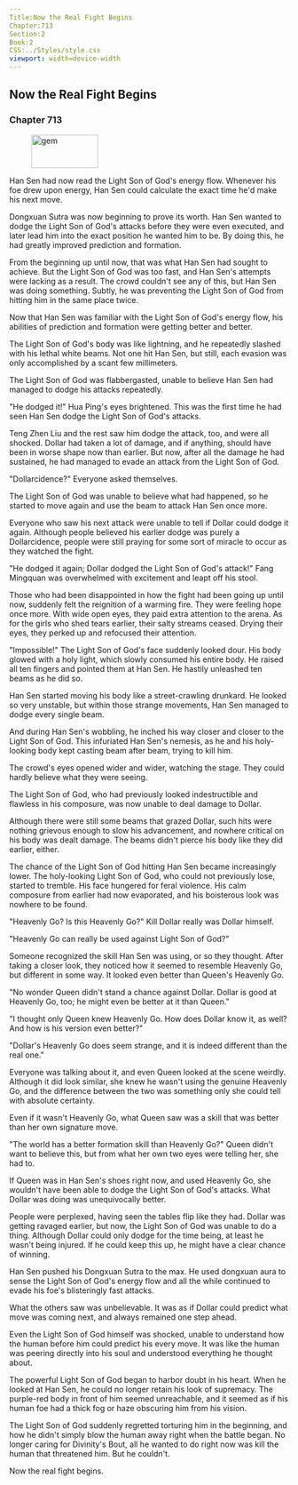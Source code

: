 ```yaml
---
Title:Now the Real Fight Begins 
Chapter:713 
Section:2 
Book:2 
CSS:../Styles/style.css 
viewport: width=device-width
---
```

  
## Now the Real Fight Begins
### Chapter 713
  
<figure>
	<img src="../Images/gem.gif" alt="gem" id="gem" width="120" height="60" />
</figure>
  

  
Han Sen had now read the Light Son of God's energy flow. Whenever his foe drew upon energy, Han Sen could calculate the exact time he'd make his next move.

Dongxuan Sutra was now beginning to prove its worth. Han Sen wanted to dodge the Light Son of God's attacks before they were even executed, and later lead him into the exact position he wanted him to be. By doing this, he had greatly improved prediction and formation.

From the beginning up until now, that was what Han Sen had sought to achieve. But the Light Son of God was too fast, and Han Sen's attempts were lacking as a result. The crowd couldn't see any of this, but Han Sen was doing something. Subtly, he was preventing the Light Son of God from hitting him in the same place twice.

Now that Han Sen was familiar with the Light Son of God's energy flow, his abilities of prediction and formation were getting better and better.

The Light Son of God's body was like lightning, and he repeatedly slashed with his lethal white beams. Not one hit Han Sen, but still, each evasion was only accomplished by a scant few millimeters.

The Light Son of God was flabbergasted, unable to believe Han Sen had managed to dodge his attacks repeatedly.

"He dodged it!" Hua Ping's eyes brightened. This was the first time he had seen Han Sen dodge the Light Son of God's attacks.

Teng Zhen Liu and the rest saw him dodge the attack, too, and were all shocked. Dollar had taken a lot of damage, and if anything, should have been in worse shape now than earlier. But now, after all the damage he had sustained, he had managed to evade an attack from the Light Son of God.

"Dollarcidence?" Everyone asked themselves.

The Light Son of God was unable to believe what had happened, so he started to move again and use the beam to attack Han Sen once more.

Everyone who saw his next attack were unable to tell if Dollar could dodge it again. Although people believed his earlier dodge was purely a Dollarcidence, people were still praying for some sort of miracle to occur as they watched the fight.

"He dodged it again; Dollar dodged the Light Son of God's attack!" Fang Mingquan was overwhelmed with excitement and leapt off his stool.

Those who had been disappointed in how the fight had been going up until now, suddenly felt the reignition of a warming fire. They were feeling hope once more. With wide open eyes, they paid extra attention to the arena. As for the girls who shed tears earlier, their salty streams ceased. Drying their eyes, they perked up and refocused their attention.

"Impossible!" The Light Son of God's face suddenly looked dour. His body glowed with a holy light, which slowly consumed his entire body. He raised all ten fingers and pointed them at Han Sen. He hastily unleashed ten beams as he did so.

Han Sen started moving his body like a street-crawling drunkard. He looked so very unstable, but within those strange movements, Han Sen managed to dodge every single beam.

And during Han Sen's wobbling, he inched his way closer and closer to the Light Son of God. This infuriated Han Sen's nemesis, as he and his holy-looking body kept casting beam after beam, trying to kill him.

The crowd's eyes opened wider and wider, watching the stage. They could hardly believe what they were seeing.

The Light Son of God, who had previously looked indestructible and flawless in his composure, was now unable to deal damage to Dollar.

Although there were still some beams that grazed Dollar, such hits were nothing grievous enough to slow his advancement, and nowhere critical on his body was dealt damage. The beams didn't pierce his body like they did earlier, either.

The chance of the Light Son of God hitting Han Sen became increasingly lower. The holy-looking Light Son of God, who could not previously lose, started to tremble. His face hungered for feral violence. His calm composure from earlier had now evaporated, and his boisterous look was nowhere to be found.

"Heavenly Go? Is this Heavenly Go?" Kill Dollar really was Dollar himself.

"Heavenly Go can really be used against Light Son of God?"

Someone recognized the skill Han Sen was using, or so they thought. After taking a closer look, they noticed how it seemed to resemble Heavenly Go, but different in some way. It looked even better than Queen's Heavenly Go.

"No wonder Queen didn't stand a chance against Dollar. Dollar is good at Heavenly Go, too; he might even be better at it than Queen."

"I thought only Queen knew Heavenly Go. How does Dollar know it, as well? And how is his version even better?"

"Dollar's Heavenly Go does seem strange, and it is indeed different than the real one."

Everyone was talking about it, and even Queen looked at the scene weirdly. Although it did look similar, she knew he wasn't using the genuine Heavenly Go, and the difference between the two was something only she could tell with absolute certainty.

Even if it wasn't Heavenly Go, what Queen saw was a skill that was better than her own signature move.

"The world has a better formation skill than Heavenly Go?" Queen didn't want to believe this, but from what her own two eyes were telling her, she had to.

If Queen was in Han Sen's shoes right now, and used Heavenly Go, she wouldn't have been able to dodge the Light Son of God's attacks. What Dollar was doing was unequivocally better.

People were perplexed, having seen the tables flip like they had. Dollar was getting ravaged earlier, but now, the Light Son of God was unable to do a thing. Although Dollar could only dodge for the time being, at least he wasn't being injured. If he could keep this up, he might have a clear chance of winning.

Han Sen pushed his Dongxuan Sutra to the max. He used dongxuan aura to sense the Light Son of God's energy flow and all the while continued to evade his foe's blisteringly fast attacks.

What the others saw was unbelievable. It was as if Dollar could predict what move was coming next, and always remained one step ahead.

Even the Light Son of God himself was shocked, unable to understand how the human before him could predict his every move. It was like the human was peering directly into his soul and understood everything he thought about.

The powerful Light Son of God began to harbor doubt in his heart. When he looked at Han Sen, he could no longer retain his look of supremacy. The purple-red body in front of him seemed unreachable, and it seemed as if his human foe had a thick fog or haze obscuring him from his vision.

The Light Son of God suddenly regretted torturing him in the beginning, and how he didn't simply blow the human away right when the battle began. No longer caring for Divinity's Bout, all he wanted to do right now was kill the human that threatened him. But he couldn't.

Now the real fight begins.